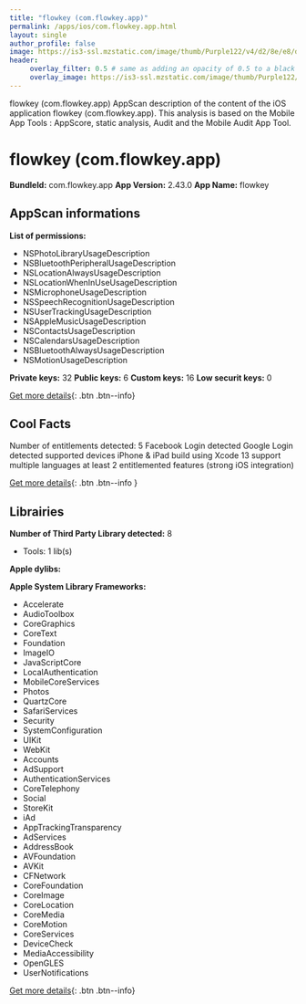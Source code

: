 ```yaml
---
title: "flowkey (com.flowkey.app)"
permalink: /apps/ios/com.flowkey.app.html
layout: single
author_profile: false
image: https://is3-ssl.mzstatic.com/image/thumb/Purple122/v4/d2/8e/e8/d28ee87a-4ca8-a291-d561-d5fcfdb93365/AppIcon-1x_U007emarketing-0-7-0-85-220.png/512x512bb.jpg
header: 
     overlay_filter: 0.5 # same as adding an opacity of 0.5 to a black background
     overlay_image: https://is3-ssl.mzstatic.com/image/thumb/Purple122/v4/d2/8e/e8/d28ee87a-4ca8-a291-d561-d5fcfdb93365/AppIcon-1x_U007emarketing-0-7-0-85-220.png/512x512bb.jpg
---
```

flowkey (com.flowkey.app) AppScan description of the content of the iOS application flowkey (com.flowkey.app). This analysis is based on the Mobile App Tools : AppScore, static analysis, Audit and the Mobile Audit App Tool.

# flowkey (com.flowkey.app)

**BundleId:** com.flowkey.app
**App Version:** 2.43.0
**App Name:** flowkey


## AppScan informations 

**List of permissions:** 
- NSPhotoLibraryUsageDescription
- NSBluetoothPeripheralUsageDescription
- NSLocationAlwaysUsageDescription
- NSLocationWhenInUseUsageDescription
- NSMicrophoneUsageDescription
- NSSpeechRecognitionUsageDescription
- NSUserTrackingUsageDescription
- NSAppleMusicUsageDescription
- NSContactsUsageDescription
- NSCalendarsUsageDescription
- NSBluetoothAlwaysUsageDescription
- NSMotionUsageDescription
  
  
**Private keys:** 32
**Public keys:** 6
**Custom keys:** 16
**Low securit keys:** 0
  
[Get more details](/pricing.html){: .btn .btn--info}

## Cool Facts

Number of entitlements detected: 5
Facebook Login detected
Google Login detected
supported devices iPhone & iPad
build using Xcode 13
support multiple languages
at least 2 entitlemented features (strong iOS integration)
  
[Get more details](/pricing.html){: .btn .btn--info }

## Librairies 
**Number of Third Party Library detected:** 8
- Tools: 1 lib(s)


**Apple dylibs:**


**Apple System Library Frameworks:**
- Accelerate
- AudioToolbox
- CoreGraphics
- CoreText
- Foundation
- ImageIO
- JavaScriptCore
- LocalAuthentication
- MobileCoreServices
- Photos
- QuartzCore
- SafariServices
- Security
- SystemConfiguration
- UIKit
- WebKit
- Accounts
- AdSupport
- AuthenticationServices
- CoreTelephony
- Social
- StoreKit
- iAd
- AppTrackingTransparency
- AdServices
- AddressBook
- AVFoundation
- AVKit
- CFNetwork
- CoreFoundation
- CoreImage
- CoreLocation
- CoreMedia
- CoreMotion
- CoreServices
- DeviceCheck
- MediaAccessibility
- OpenGLES
- UserNotifications


  
[Get more details](/pricing.html){: .btn .btn--info}

